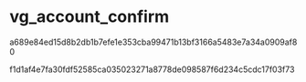 # vg_account_confirm


a689e84ed15d8b2db1b7efe1e353cba99471b13bf3166a5483e7a34a0909af80

f1d1af4e7fa30fdf52585ca035023271a8778de098587f6d234c5cdc17f03f73
